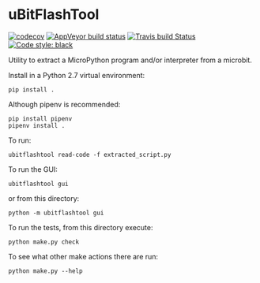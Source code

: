 # uBitFlashTool

[![codecov](https://codecov.io/gh/carlosperate/ubitflashtool/branch/master/graph/badge.svg)](https://codecov.io/gh/carlosperate/ubitflashtool)
[![AppVeyor build status](https://ci.appveyor.com/api/projects/status/byfv99vlf6rinxne?svg=true)](https://ci.appveyor.com/project/carlosperate/ubitextract)
[![Travis build Status](https://travis-ci.org/carlosperate/ubitflashtool.svg?branch=master)](https://travis-ci.org/carlosperate/ubitflashtool)
[![Code style: black](https://img.shields.io/badge/code%20style-black-000000.svg)](https://github.com/ambv/black)

Utility to extract a MicroPython program and/or interpreter from a microbit.

Install in a Python 2.7 virtual environment:

```
pip install .
```

Although pipenv is recommended:

```
pip install pipenv
pipenv install .
```

To run:

```
ubitflashtool read-code -f extracted_script.py
```

To run the GUI:

```
ubitflashtool gui
```

or from this directory:

```
python -m ubitflashtool gui
```

To run the tests, from this directory execute:

```
python make.py check
```

To see what other make actions there are run:

```
python make.py --help
```

